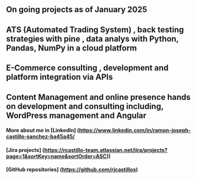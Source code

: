 ## On going projects as of January 2025
## ATS (Automated Trading System) , back testing strategies with pine , data analys with Python, Pandas, NumPy in a cloud platform
## E-Commerce consulting , development and platform integration via APIs 
## Content Management and online presence hands on development and consulting including, WordPress management and Angular

#### More about me in [LinkedIn] (https://www.linkedin.com/in/ramon-joseph-castillo-sanchez-ba45a45/

#### [Jira projects] (https://rcastillo-team.atlassian.net/jira/projects?page=1&sortKey=name&sortOrder=ASC))


#### [GitHub repositories] (https://github.com/rjcastillos)

